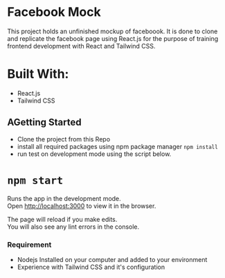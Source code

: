 # Facebook Mock
This project holds an unfinished mockup of faceboook. It is done to clone and replicate the facebook page using React.js for the purpose of training frontend development with React and Tailwind CSS.

# Built With: 
- React.js
- Tailwind CSS

## AGetting Started

- Clone the project from this Repo
- install all required packages using npm package manager `npm install`
- run test on development mode using the script below.

# `npm start`

Runs the app in the development mode.<br />
Open [http://localhost:3000](http://localhost:3000) to view it in the browser.

The page will reload if you make edits.<br />
You will also see any lint errors in the console.

### Requirement
- Nodejs Installed on your computer and added to your environment
- Experience with Tailwind CSS and it's configuration

